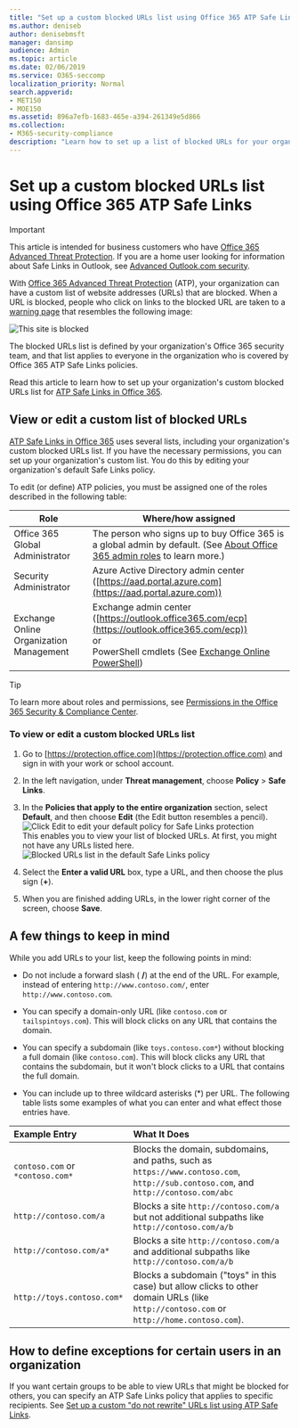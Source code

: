 ```yaml
---
title: "Set up a custom blocked URLs list using Office 365 ATP Safe Links"
ms.author: deniseb
author: denisebmsft
manager: dansimp
audience: Admin
ms.topic: article
ms.date: 02/06/2019
ms.service: O365-seccomp
localization_priority: Normal
search.appverid:
- MET150
- MOE150
ms.assetid: 896a7efb-1683-465e-a394-261349e5d866
ms.collection: 
- M365-security-compliance
description: "Learn how to set up a list of blocked URLs for your organization using Office 365 Advanced Threat Protection. The blocked URLs will apply to email messages and Office documents according to your ATP safe links policies."
---
```


# Set up a custom blocked URLs list using Office 365 ATP Safe Links

> [!IMPORTANT]
> This article is intended for business customers who have [Office 365 Advanced Threat Protection](office-365-atp.md). If you are a home user looking for information about Safe Links in Outlook, see [Advanced Outlook.com security](https://support.office.com/article/advanced-outlook-com-security-for-office-365-subscribers-882d2243-eab9-4545-a58a-b36fee4a46e2).

With [Office 365 Advanced Threat Protection](office-365-atp.md) (ATP), your organization can have a custom list of website addresses (URLs) that are blocked. When a URL is blocked, people who click on links to the blocked URL are taken to a [warning page](atp-safe-links-warning-pages.md) that resembles the following image: 
  
![This site is blocked](media/6b4bda2d-a1e6-419e-8b10-588e83c3af3f.png)
  
The blocked URLs list is defined by your organization's Office 365 security team, and that list applies to everyone in the organization who is covered by Office 365 ATP Safe Links policies. 
  
Read this article to learn how to set up your organization's custom blocked URLs list for [ATP Safe Links in Office 365](atp-safe-links.md).
  
## View or edit a custom list of blocked URLs

[ATP Safe Links in Office 365](atp-safe-links.md) uses several lists, including your organization's custom blocked URLs list. If you have the necessary permissions, you can set up your organization's custom list. You do this by editing your organization's default Safe Links policy.

To edit (or define) ATP policies, you must be assigned one of the roles described in the following table: 

|Role  |Where/how assigned  |
|---------|---------|
|Office 365 Global Administrator |The person who signs up to buy Office 365 is a global admin by default. (See [About Office 365 admin roles](https://docs.microsoft.com/office365/admin/add-users/about-admin-roles) to learn more.)         |
|Security Administrator |Azure Active Directory admin center ([https://aad.portal.azure.com](https://aad.portal.azure.com))|
|Exchange Online Organization Management |Exchange admin center ([https://outlook.office365.com/ecp](https://outlook.office365.com/ecp)) <br>or <br>  PowerShell cmdlets (See [Exchange Online PowerShell](https://docs.microsoft.com/powershell/exchange/exchange-online/exchange-online-powershell?view=exchange-ps)) |

> [!TIP]
> To learn more about roles and permissions, see [Permissions in the Office 365 Security &amp; Compliance Center](permissions-in-the-security-and-compliance-center.md).

### To view or edit a custom blocked URLs list
  
1. Go to [https://protection.office.com](https://protection.office.com) and sign in with your work or school account. 
    
2. In the left navigation, under **Threat management**, choose **Policy** \> **Safe Links**.
    
3. In the **Policies that apply to the entire organization** section, select **Default**, and then choose **Edit** (the Edit button resembles a pencil).<br/>![Click Edit to edit your default policy for Safe Links protection](media/d08f9615-d947-4033-813a-d310ec2c8cca.png)<br/>This enables you to view your list of blocked URLs. At first, you might not have any URLs listed here.<br/>![Blocked URLs list in the default Safe Links policy](media/575e1449-6191-40ac-b626-030a2fd3fb11.png)
  
4. Select the **Enter a valid URL** box, type a URL, and then choose the plus sign (**+**). 

5. When you are finished adding URLs, in the lower right corner of the screen, choose **Save**.
    
## A few things to keep in mind

While you add URLs to your list, keep the following points in mind: 

- Do not include a forward slash ( **/**) at the end of the URL. For example, instead of entering `http://www.contoso.com/`, enter `http://www.contoso.com`.
    
- You can specify a domain-only URL (like `contoso.com` or `tailspintoys.com`). This will block clicks on any URL that contains the domain.

- You can specify a subdomain (like `toys.contoso.com*`) without blocking a full domain (like `contoso.com`). This will block clicks any URL that contains the subdomain, but it won't block clicks to a URL that contains the full domain.  
    
- You can include up to three wildcard asterisks (\*) per URL. The following table lists some examples of what you can enter and what effect those entries have.
    
|**Example Entry**|**What It Does**|
|:-----|:-----|
|`contoso.com` or `*contoso.com*`  <br/> |Blocks the domain, subdomains, and paths, such as `https://www.contoso.com`, `http://sub.contoso.com`, and `http://contoso.com/abc`  <br/> |
|`http://contoso.com/a`  <br/> |Blocks a site `http://contoso.com/a` but not additional subpaths like `http://contoso.com/a/b`  <br/> |
|`http://contoso.com/a*`  <br/> |Blocks a site `http://contoso.com/a` and additional subpaths like `http://contoso.com/a/b`  <br/> |
|`http://toys.contoso.com*`  <br/> |Blocks a subdomain ("toys" in this case) but allow clicks to other domain URLs (like `http://contoso.com` or `http://home.contoso.com`).  <br/> |
   

## How to define exceptions for certain users in an organization

If you want certain groups to be able to view URLs that might be blocked for others, you can specify an ATP Safe Links policy that applies to specific recipients. See [Set up a custom "do not rewrite" URLs list using ATP Safe Links](set-up-a-custom-do-not-rewrite-urls-list-with-atp.md).
  

